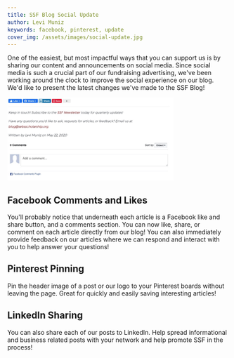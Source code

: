 ```yaml
---
title: SSF Blog Social Update
author: Levi Muniz
keywords: facebook, pinterest, update
cover_img: /assets/images/social-update.jpg
---
```


One of the easiest, but most impactful ways that you can support us is by sharing our content and announcements on
social media. Since social media is such a crucial part of our fundraising advertising, we've been working around the
clock to improve the social experience on our blog. We'd like to present the latest changes we've made to the SSF Blog!

<img style="width:75%" src="/assets/images/social.jpg" alt="Social Section" title="Social Section">

## Facebook Comments and Likes

You'll probably notice that underneath each article is a Facebook like and share button, and a comments section. You can
now like, share, or comment on each article directly from our blog! You can also immediately provide feedback
on our articles where we can respond and interact with you to help answer your questions!

## Pinterest Pinning

Pin the header image of a post or our logo to your Pinterest boards without leaving the page. Great for quickly and
easily saving interesting articles!

## LinkedIn Sharing

You can also share each of our posts to LinkedIn. Help spread informational and business related posts with your network
and help promote SSF in the process!

